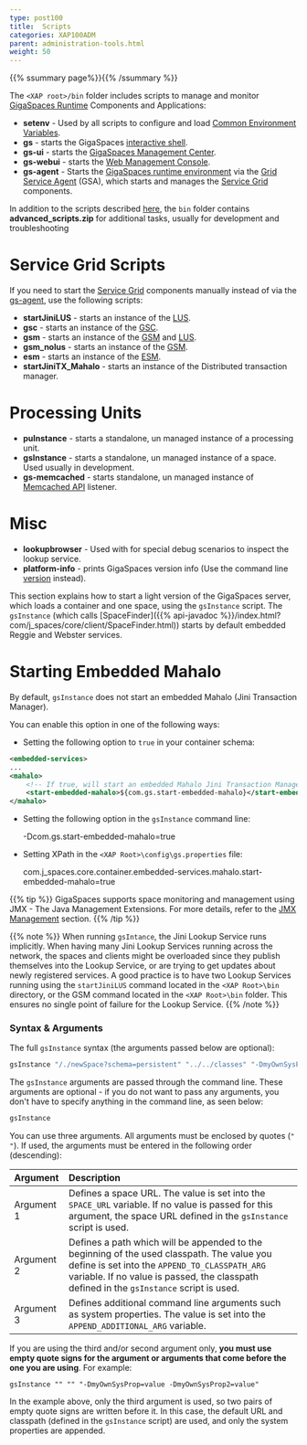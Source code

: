 ```yaml
---
type: post100
title:  Scripts
categories: XAP100ADM
parent: administration-tools.html
weight: 50
---
```


{{% ssummary page%}}{{% /ssummary %}}

The `<XAP root>/bin` folder includes scripts to manage and monitor [GigaSpaces Runtime](./the-runtime-environment.html) Components and Applications:

- **setenv** - Used by all scripts to configure and load [Common Environment Variables]({{%currentjavaurl%}}/common-environment-variables.html).
- **gs** - starts the GigaSpaces [interactive shell](./command-line-interface.html).
- **gs-ui** - starts the [GigaSpaces Management Center](./gigaspaces-management-center.html).
- **gs-webui** - starts the [Web Management Console](./web-management-console.html).
- **gs-agent** - Starts the [GigaSpaces runtime environment](./the-runtime-environment.html) via the [Grid Service Agent](/product_overview/service-grid.html#gsa) (GSA), which starts and manages the [Service Grid](/product_overview/service-grid.html) components.


In addition to the scripts described [here](./scripts.html), the `bin` folder contains **advanced_scripts.zip** for additional tasks, usually for development and troubleshooting

# Service Grid Scripts

If you need to start the [Service Grid](/product_overview/service-grid.html) components manually instead of via the [gs-agent](/product_overview/service-grid.html#gsa), use the following scripts:

- **startJiniLUS** - starts an instance of the [LUS](/product_overview/service-grid.html#lus).
- **gsc** - starts an instance of the [GSC](/product_overview/service-grid.html#gsc).
- **gsm** - starts an instance of the [GSM](/product_overview/service-grid.html#gsm) and [LUS](/product_overview/service-grid.html#lus).
- **gsm_nolus** - starts an instance of the [GSM](/product_overview/service-grid.html#gsm).
- **esm** - starts an instance of the [ESM]({{%currentjavaurl%}}/elastic-processing-unit.html).
- **startJiniTX_Mahalo** - starts an instance of the Distributed transaction manager.

# Processing Units
- **puInstance** - starts a standalone, un managed instance of a processing unit.
- **gsInstance** - starts a standalone, un managed instance of a space. Used usually in development.
- **gs-memcached** - starts standalone, un managed instance of [Memcached API]({{%currentjavaurl%}}/memcached-api.html) listener.

# Misc
- **lookupbrowser** - Used with for special debug scenarios to inspect the lookup service.
- **platform-info** - prints GigaSpaces version info (Use the command line [version](./command-line-interface.html) instead).



This section explains how to start a light version of the GigaSpaces server, which loads a container and one space, using the `gsInstance` script. The `gsInstance` (which calls [SpaceFinder]({{% api-javadoc %}}/index.html?com/j_spaces/core/client/SpaceFinder.html)) starts by default embedded Reggie and Webster services.

# Starting Embedded Mahalo

By default, `gsInstance` does not start an embedded Mahalo (Jini Transaction Manager).

You can enable this option in one of the following ways:

- Setting the following option to `true` in your container schema:


```xml
<embedded-services>
...
<mahalo>
	<!-- If true, will start an embedded Mahalo Jini Transaction Manager. Default value: false -->
    <start-embedded-mahalo>${com.gs.start-embedded-mahalo}</start-embedded-mahalo>
</mahalo>
```

- Setting the following option in the `gsInstance` command line:

    -Dcom.gs.start-embedded-mahalo=true

- Setting XPath in the `<XAP Root>\config\gs.properties` file:

    com.j_spaces.core.container.embedded-services.mahalo.start-embedded-mahalo=true

{{% tip %}}
GigaSpaces supports space monitoring and management using JMX - The Java Management Extensions. For more details, refer to the [JMX Management](./space-jmx-management.html) section.
{{% /tip %}}

{{% note %}}
When running `gsIntance`, the Jini Lookup Service runs implicitly. When having many Jini Lookup Services running across the network, the spaces and clients might be overloaded since they publish themselves into the Lookup Service, or are trying to get updates about newly registered services.
A good practice is to have two Lookup Services running using the `startJiniLUS` command located in the `<XAP Root>\bin` directory, or the GSM command located in the `<XAP Root>\bin` folder. This ensures no single point of failure for the Lookup Service.
{{% /note %}}

### Syntax & Arguments

The full `gsInstance` syntax (the arguments passed below are optional):


```java
gsInstance "/./newSpace?schema=persistent" "../../classes" "-DmyOwnSysProp=value -DmyOwnSysProp2=value"
```

The `gsInstance` arguments are passed through the command line. These arguments are optional - if you do not want to pass any arguments, you don't have to specify anything in the command line, as seen below:


```java
gsInstance
```

You can use three arguments. All arguments must be enclosed by quotes (`" "`). If used, the arguments must be entered in the following order (descending):


| Argument | Description |
|:---------|:------------|
| Argument 1 | Defines a space URL. The value is set into the `SPACE_URL` variable. If no value is passed for this argument, the space URL defined in the `gsInstance` script is used. |
| Argument 2 | Defines a path which will be appended to the beginning of the used classpath. The value you define is set into the `APPEND_TO_CLASSPATH_ARG` variable. If no value is passed, the classpath defined in the `gsInstance` script is used. |
| Argument 3 | Defines additional command line arguments such as system properties. The value is set into the `APPEND_ADDITIONAL_ARG` variable. |

If you are using the third and/or second argument only, **you must use empty quote signs for the argument or arguments that come before the one you are using**. For example:

    gsInstance "" "" "-DmyOwnSysProp=value -DmyOwnSysProp2=value"

In the example above, only the third argument is used, so two pairs of empty quote signs are written before it. In this case, the default URL and classpath (defined in the `gsInstance` script) are used, and only the system properties are appended.




